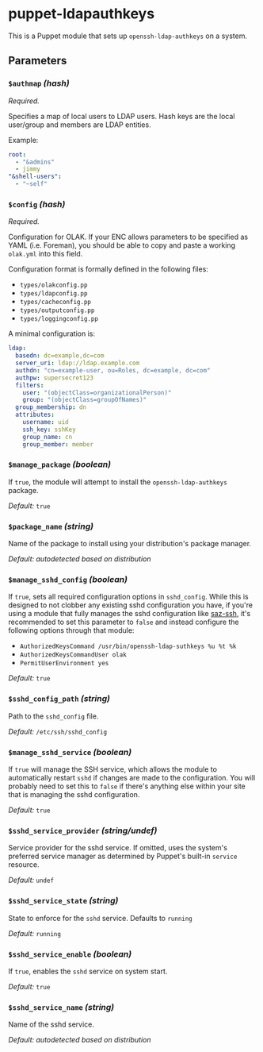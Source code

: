 # puppet-ldapauthkeys

This is a Puppet module that sets up `openssh-ldap-authkeys` on a system.

## Parameters

### `$authmap` _(hash)_

*Required.*

Specifies a map of local users to LDAP users. Hash keys are the local user/group and members are LDAP entities.

Example:

```yaml
root:
  - "&admins"
  - jimmy
"&shell-users":
  - "~self"
```

### `$config` _(hash)_

*Required.*

Configuration for OLAK. If your ENC allows parameters to be specified as YAML (i.e. Foreman), you should be able to copy
and paste a working `olak.yml` into this field.

Configuration format is formally defined in the following files:

* `types/olakconfig.pp`
* `types/ldapconfig.pp`
* `types/cacheconfig.pp`
* `types/outputconfig.pp`
* `types/loggingconfig.pp`

A minimal configuration is:

```yaml
ldap:
  basedn: dc=example,dc=com
  server_uri: ldap://ldap.example.com
  authdn: "cn=example-user, ou=Roles, dc=example, dc=com"
  authpw: supersecret123
  filters:
    user: "(objectClass=organizationalPerson)"
    group: "(objectClass=groupOfNames)"
  group_membership: dn
  attributes:
    username: uid
    ssh_key: sshKey
    group_name: cn
    group_member: member
```

### `$manage_package` _(boolean)_

If `true`, the module will attempt to install the `openssh-ldap-authkeys` package.

_Default:_ `true`

### `$package_name` _(string)_

Name of the package to install using your distribution's package manager.

_Default: autodetected based on distribution_

### `$manage_sshd_config` _(boolean)_

If `true`, sets all required configuration options in `sshd_config`. While this is designed to not clobber any existing
sshd configuration you have, if you're using a module that fully manages the sshd configuration like
[saz-ssh](https://forge.puppet.com/saz/ssh), it's recommended to set this parameter to `false` and instead configure the
following options through that module:

* `AuthorizedKeysCommand /usr/bin/openssh-ldap-suthkeys %u %t %k`
* `AuthorizedKeysCommandUser olak`
* `PermitUserEnvironment yes`

_Default:_ `true`

### `$sshd_config_path` _(string)_

Path to the `sshd_config` file.

_Default:_ `/etc/ssh/sshd_config`

### `$manage_sshd_service` _(boolean)_

If `true` will manage the SSH service, which allows the module to automatically restart `sshd` if changes are made to
the configuration. You will probably need to set this to `false` if there's anything else within your site that is
managing the sshd configuration.

_Default:_ `true`

### `$sshd_service_provider` _(string/undef)_

Service provider for the sshd service. If omitted, uses the system's preferred service manager as determined by Puppet's
built-in `service` resource.

_Default:_ `undef`

### `$sshd_service_state` _(string)_

State to enforce for the `sshd` service. Defaults to `running`

_Default:_ `running`

### `$sshd_service_enable` _(boolean)_

If `true`, enables the `sshd` service on system start.

_Default:_ `true`

### `$sshd_service_name` _(string)_

Name of the sshd service.

_Default: autodetected based on distribution_
